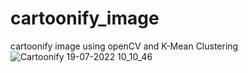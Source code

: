 # cartoonify_image
cartoonify image using openCV and K-Mean Clustering
![Cartoonify 19-07-2022 10_10_46](https://user-images.githubusercontent.com/67951694/179666164-1a459e9e-9f28-4bec-8c97-bc5a6d3b4eb2.png)
